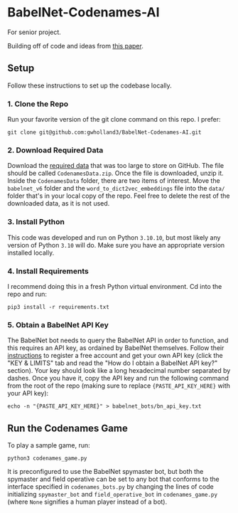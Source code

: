 # BabelNet-Codenames-AI
For senior project.

Building off of code and ideas from [this paper](https://www.jair.org/index.php/jair/article/view/12665).

## Setup

Follow these instructions to set up the codebase locally.

### 1. Clone the Repo
Run your favorite version of the git clone command on this repo. I prefer:

`git clone git@github.com:gwholland3/BabelNet-Codenames-AI.git`

### 2. Download Required Data
Download the [required data](https://drive.google.com/file/d/1F70CtbsoPPPDnV-ZAUq0i0Rrvtv6taoV/view?usp=sharing) that was too large to store on GitHub. The file should be called `CodenamesData.zip`. Once the file is downloaded, unzip it. Inside the `CodenamesData` folder, there are two items of interest. Move the `babelnet_v6` folder and the `word_to_dict2vec_embeddings` file into the `data/` folder that's in your local copy of the repo. Feel free to delete the rest of the downloaded data, as it is not used.

### 3. Install Python
This code was developed and run on Python `3.10.10`, but most likely any version of Python `3.10` will do. Make sure you have an appropriate version installed locally.

### 4. Install Requirements
I recommend doing this in a fresh Python virtual environment. Cd into the repo and run:

`pip3 install -r requirements.txt`

### 5. Obtain a BabelNet API Key
The BabelNet bot needs to query the BabelNet API in order to function, and this requires an API key, as ordained by BabelNet themselves. Follow their [instructions](https://babelnet.org/guide) to register a free account and get your own API key (click the "KEY & LIMITS" tab and read the "How do I obtain a BabelNet API key?" section). Your key should look like a long hexadecimal number separated by dashes. Once you have it, copy the API key and run the following command from the root of the repo (making sure to replace `{PASTE_API_KEY_HERE}` with your API key):

`echo -n "{PASTE_API_KEY_HERE}" > babelnet_bots/bn_api_key.txt`

## Run the Codenames Game
To play a sample game, run: 

`python3 codenames_game.py`

It is preconfigured to use the BabelNet spymaster bot, but both the spymaster and field operative can be set to any bot that conforms to the interface specified in `codenames_bots.py` by changing the lines of code initializing `spymaster_bot` and `field_operative_bot` in `codenames_game.py` (where `None` signifies a human player instead of a bot).
